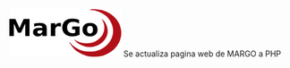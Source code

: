 <img src="https://github.com/danilogonzalez-mcs/webpage-margo/blob/develop/img/logo_normal.png" alt="MARGO" width="200" height="85">
Se actualiza pagina web de MARGO a PHP

